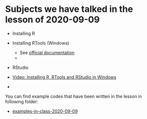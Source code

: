 # Subjects we have talked in the lesson of 2020-09-09


- Installing R

- Installing RTools (Windows)

	- See [official documentation](https://cran.r-project.org/bin/windows/Rtools/)
	- 

- RStudio


- [Video: Installing R, RTools and RStudio in Windows](https://youtu.be/VEvw43iF6rY)
- 

You can find example codes that have been written in the lesson in following folder:
 - [examples-in-class-2020-09-09](examples-in-class-2020-09-09)



